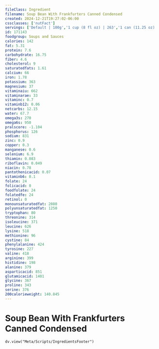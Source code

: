 ```yaml
---
fileClass: Ingredient
filename: Soup Bean With Frankfurters Canned Condensed
created: 2024-12-21T19:27:02-06:00
cssclasses: ['nutFact']
servings: ['Default | 100g','1 cup (8 fl oz) | 263','1 can (11.25 oz) | 319']
id: 171143
foodgroup: Soups and Sauces
calories: 142
fat: 5.31
protein: 7.6
carbohydrate: 16.75
fiber: 4.6
cholesterol: 9
saturatedfats: 1.61
calcium: 66
iron: 1.78
potassium: 363
magnesium: 37
vitaminaiu: 662
vitaminarae: 33
vitaminc: 0.7
vitaminb12: 0.06
netcarbs: 12.15
water: 67.7
omega3s: 270
omega6s: 950
pralscore: -1.104
phosphorus: 126
sodium: 831
zinc: 0.9
copper: 0.3
manganese: 0.6
selenium: 6.9
thiamin: 0.083
riboflavin: 0.049
niacin: 0.78
pantothenicacid: 0.07
vitaminb6: 0.1
folate: 24
folicacid: 0
foodfolate: 24
folatedfe: 24
retinol: 0
monounsaturatedfat: 2080
polyunsaturatedfat: 1250
tryptophan: 80
threonine: 314
isoleucine: 371
leucine: 626
lysine: 518
methionine: 96
cystine: 84
phenylalanine: 424
tyrosine: 227
valine: 418
arginine: 399
histidine: 198
alanine: 379
asparticacid: 851
glutamicacid: 1401
glycine: 367
proline: 343
serine: 376
200calorieweight: 140.845
---
```


# Soup Bean With Frankfurters Canned Condensed

```dataviewjs
dv.view("Meta/Scripts/IngredientsFooter")
```